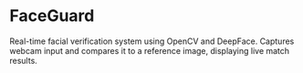 # FaceGuard

Real-time facial verification system using OpenCV and DeepFace. Captures webcam input and compares it to a reference image, displaying live match results.
